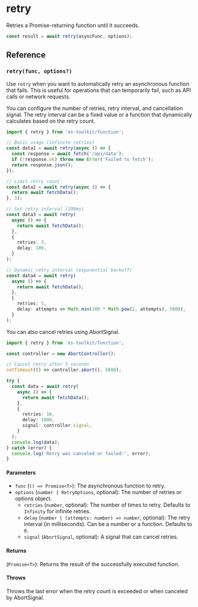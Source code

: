 # retry

Retries a Promise-returning function until it succeeds.

```typescript
const result = await retry(asyncFunc, options);
```

## Reference

### `retry(func, options?)`

Use `retry` when you want to automatically retry an asynchronous function that fails. This is useful for operations that can temporarily fail, such as API calls or network requests.

You can configure the number of retries, retry interval, and cancellation signal. The retry interval can be a fixed value or a function that dynamically calculates based on the retry count.

```typescript
import { retry } from 'es-toolkit/function';

// Basic usage (infinite retries)
const data1 = await retry(async () => {
  const response = await fetch('/api/data');
  if (!response.ok) throw new Error('Failed to fetch');
  return response.json();
});

// Limit retry count
const data2 = await retry(async () => {
  return await fetchData();
}, 3);

// Set retry interval (100ms)
const data3 = await retry(
  async () => {
    return await fetchData();
  },
  {
    retries: 3,
    delay: 100,
  }
);

// Dynamic retry interval (exponential backoff)
const data4 = await retry(
  async () => {
    return await fetchData();
  },
  {
    retries: 5,
    delay: attempts => Math.min(100 * Math.pow(2, attempts), 5000),
  }
);
```

You can also cancel retries using AbortSignal.

```typescript
import { retry } from 'es-toolkit/function';

const controller = new AbortController();

// Cancel retry after 5 seconds
setTimeout(() => controller.abort(), 5000);

try {
  const data = await retry(
    async () => {
      return await fetchData();
    },
    {
      retries: 10,
      delay: 1000,
      signal: controller.signal,
    }
  );
  console.log(data);
} catch (error) {
  console.log('Retry was canceled or failed:', error);
}
```

#### Parameters

- `func` (`() => Promise<T>`): The asynchronous function to retry.
- `options` (`number | RetryOptions`, optional): The number of retries or options object.
  - `retries` (`number`, optional): The number of times to retry. Defaults to `Infinity` for infinite retries.
  - `delay` (`number | (attempts: number) => number`, optional): The retry interval (in milliseconds). Can be a number or a function. Defaults to `0`.
  - `signal` (`AbortSignal`, optional): A signal that can cancel retries.

#### Returns

(`Promise<T>`): Returns the result of the successfully executed function.

#### Throws

Throws the last error when the retry count is exceeded or when canceled by AbortSignal.
